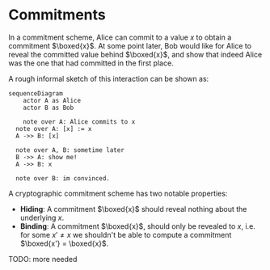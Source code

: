 # Commitments

In a commitment scheme, Alice can commit to a value $x$ to obtain a commitment $\boxed{x}$. At some point later, Bob would like for Alice to reveal the committed value behind $\boxed{x}$, and show that indeed Alice was the one that had committed in the first place.

A rough informal sketch of this interaction can be shown as:

```mermaid
sequenceDiagram
	actor A as Alice
	actor B as Bob

	note over A: Alice commits to x
  note over A: [x] := x
  A ->> B: [x]

  note over A, B: sometime later
  B ->> A: show me!
  A ->> B: x

  note over B: im convinced.
```

A cryptographic commitment scheme has two notable properties:

- **Hiding**: A commitment $\boxed{x}$ should reveal nothing about the underlying $x$.
- **Binding**: A commitment $\boxed{x}$, should only be revealed to $x$, i.e. for some $x' \ne x$ we shouldn't be able to compute a commitment $\boxed{x'} = \boxed{x}$.

TODO: more needed
